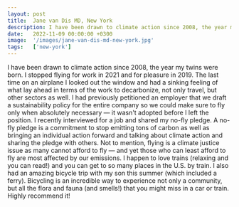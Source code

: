 ```yaml
---
layout: post
title:  Jane van Dis MD, New York
description: I have been drawn to climate action since 2008, the year my twins were born. I stopped flying for work in 2021 and for pleasure in 2019. The last time...
date:   2022-11-09 00:00:00 +0300
image:  '/images/jane-van-dis-md-new-york.jpg'
tags:   ['new-york']
---
```

I have been drawn to climate action since 2008, the year my twins were born. I stopped flying for work in 2021 and for pleasure in 2019. The last time on an airplane I looked out the window and had a sinking feeling of what lay ahead in terms of the work to decarbonize, not only travel, but other sectors as well. I had previously petitioned an employer that we draft a sustainability policy for the entire company so we could make sure to fly only when absolutely necessary — it wasn't adopted before I left the position. I recently interviewed for a job and shared my no-fly pledge. A no-fly pledge is a commitment to stop emitting tons of carbon as well as bringing an individual action forward and talking about climate action and sharing the pledge with others. Not to mention, flying is a climate justice issue as many cannot afford to fly — and yet those who can least afford to fly are most affected by our emissions. I happen to love trains (relaxing and you can read!) and you can get to so many places in the U.S. by train. I also had an amazing bicycle trip with my son this summer (which included a ferry). Bicycling is an incredible way to experience not only a community, but all the flora and fauna (and smells!) that you might miss in a car or train. Highly recommend it!

